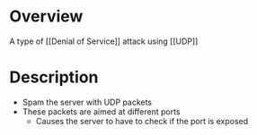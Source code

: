 # Overview
A type of [[Denial of Service]] attack using [[UDP]]

# Description
- Spam the server with UDP packets
- These packets are aimed at different ports
	- Causes the server to have to check if the port is exposed